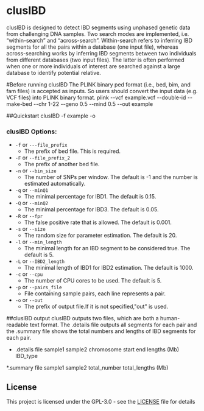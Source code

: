 # clusIBD
 clusIBD is designed to  detect IBD segments  using unphased genetic data from challenging DNA samples. Two search modes are implemented, i.e. “within-search” and “across-search”. Within-search refers to inferring IBD segments for all the pairs within a database (one input file), whereas across-searching works by inferring IBD segments between two individuals from different databases (two input files). The latter is often performed when one or more individuals of interest are searched against a large database to identify potential relative. 

#Before running clusIBD
The PLINK binary ped format (i.e., bed, bim, and fam files) is accepted as inputs. So  users should convert the input data (e.g. VCF files) into PLINK binary format.
  plink --vcf example.vcf  --double-id --make-bed --chr 1-22 --geno 0.5  --mind 0.5 --out  example

##Quickstart
clusIBD -f example -o 


### clusIBD Options:
* `-f` or `---file_prefix`
	* The prefix of bed file. This is required.
* `-F` or `--file_prefix_2`
	* The prefix of another bed file.
* `-n` or `--bin_size`
	* The number of SNPs per window. The default is -1 and the number is estimated automatically.
* `-q` or `--minQ1`
	* The minimal percentage for IBD1. The default is 0.15.
* `-Q` or `--minQ2`
	* The minimal percentage for IBD3. The default is 0.05.
* `-R` or `--fpr`
	* The  false positive rate that is allowed. The default is 0.001.
* `-s` or `--size`
	* The random size for parameter estimation. The default is 20.
* `-l` or `--min_length`
	* The minimal length for an IBD segment to be considered true. The default is 5.
* `-L` or `--IBD2_length`
	* The minimal length of IBD1 for IBD2 estimation. The default is 1000.
* `-c` or `--cpu`
	*  The number of CPU cores to be used. The default is 5.
* `-p` or `--pairs_file`
	*  File containing sample pairs, each line represents a pair.
* `-o` or `--out`
	*  The prefix of output file.If it is not specified,"out" is used.


##clusIBD output
clusIBD outputs two files, which are both a human-readable text format. The .details file outputs all segments for each pair and the .summary file shows the total numbers and lengths of IBD segments for each pair.
* .details file 
  sample1	sample2	chromosome	start	end	lengths (Mb)	IBD_type

*.summary file
  sample1 sample2	total_number	total_lengths (Mb)

## License

This project is licensed under the GPL-3.0 - see the [LICENSE](LICENSE) file for details

